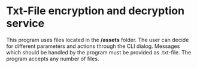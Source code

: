 # Txt-File encryption and decryption service

This program uses files located in the **/assets** folder.
The user can decide for different parameters and actions through the CLI dialog. Messages which should be handled
by the program must be provided as .txt-file. The program accepts any number of files.